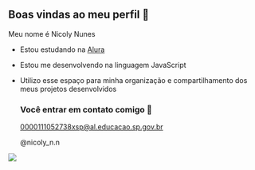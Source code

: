 ## Boas vindas ao meu perfil 💙

Meu nome é Nicoly Nunes

- Estou estudando na [Alura](https://www.alura.com.br)
- Estou me desenvolvendo na linguagem JavaScript
- Utilizo esse espaço para minha organização e compartilhamento dos meus projetos desenvolvidos

  ### Você entrar em contato comigo 📧

  0000111052738xsp@al.educacao.sp.gov.br
  
  @nicoly_n.n 

![](https://media1.tenor.com/m/VU-02rOt8Y4AAAAd/corgi-smirk.gif)
